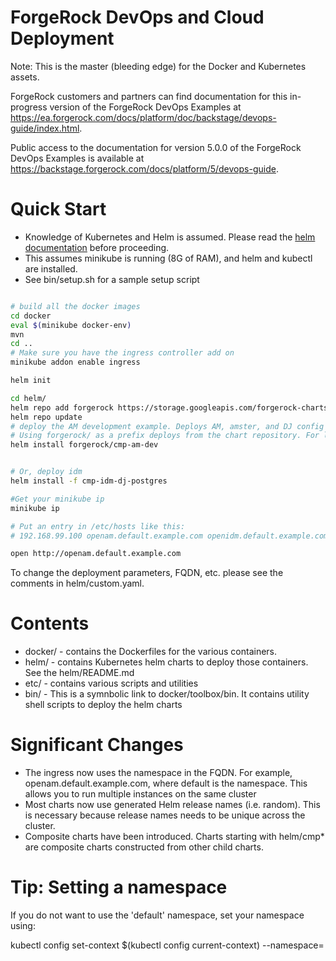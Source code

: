 # ForgeRock DevOps and Cloud Deployment 

Note: This is the master (bleeding edge) for the Docker and Kubernetes assets.

ForgeRock customers and partners can find documentation 
for this in-progress version of the ForgeRock DevOps Examples at 
https://ea.forgerock.com/docs/platform/doc/backstage/devops-guide/index.html.

Public access to the documentation for version 5.0.0 of the ForgeRock DevOps 
Examples is available at https://backstage.forgerock.com/docs/platform/5/devops-guide.


# Quick Start
 
* Knowledge of Kubernetes and Helm is assumed. Please read 
the [helm documentation](https://github.com/kubernetes/helm/blob/master/docs/index.md) before proceeding.
* This assumes minikube is running (8G of RAM), and helm and kubectl are installed. 
* See bin/setup.sh for a sample setup script

```sh

# build all the docker images
cd docker
eval $(minikube docker-env)
mvn
cd ..
# Make sure you have the ingress controller add on
minikube addon enable ingress

helm init

cd helm/
helm repo add forgerock https://storage.googleapis.com/forgerock-charts/
helm repo update
# deploy the AM development example. Deploys AM, amster, and DJ config store.
# Using forgerock/ as a prefix deploys from the chart repository. For local development use the folder ./cmp-am-dev
helm install forgerock/cmp-am-dev 


# Or, deploy idm 
helm install -f cmp-idm-dj-postgres

#Get your minikube ip
minikube ip

# Put an entry in /etc/hosts like this:
# 192.168.99.100 openam.default.example.com openidm.default.example.com openig.default.example.com

open http://openam.default.example.com


```

To change the deployment parameters, FQDN, etc. please see the comments in helm/custom.yaml.


# Contents 

* docker/ -  contains the Dockerfiles for the various containers. 
* helm/ - contains Kubernetes helm charts to deploy those containers. See the helm/README.md
* etc/ - contains various scripts and utilities
* bin/  - This is a symnbolic link to docker/toolbox/bin. It contains utility shell scripts to deploy the helm charts

# Significant Changes

* The ingress now uses the namespace in the FQDN. For example, openam.default.example.com, where default
is the namespace. This allows you to run multiple instances on the same cluster
* Most charts now use generated Helm release names (i.e. random). This is necessary because 
release names needs to be unique across the cluster.
* Composite charts have been introduced. Charts starting with helm/cmp* are composite charts constructed from
other child charts.

# Tip: Setting a namespace

If you do not want to use the 'default' namespace, set your namespace using:

kubectl config set-context $(kubectl config current-context) --namespace=<insert-namespace-name-here>

